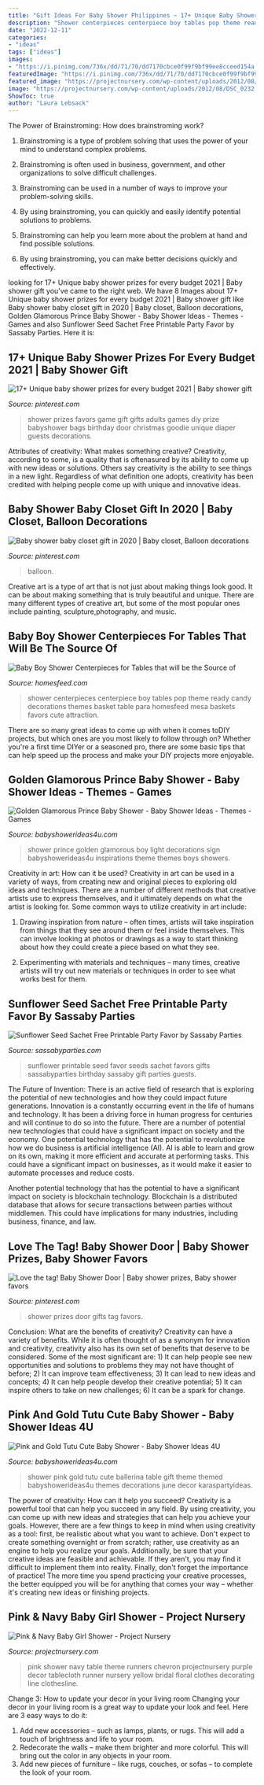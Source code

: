 ```yaml
---
title: "Gift Ideas For Baby Shower Philippines ~ 17+ Unique Baby Shower Prizes For Every Budget 2021"
description: "Shower centerpieces centerpiece boy tables pop theme ready candy decorations themes basket table para homesfeed mesa baskets favors cute attraction"
date: "2022-12-11"
categories:
- "ideas"
tags: ["ideas"]
images:
- "https://i.pinimg.com/736x/dd/71/70/dd7170cbce0f99f9bf99ee8cceed154a.jpg"
featuredImage: "https://i.pinimg.com/736x/dd/71/70/dd7170cbce0f99f9bf99ee8cceed154a.jpg"
featured_image: "https://projectnursery.com/wp-content/uploads/2012/08/DSC_0232.jpg"
image: "https://projectnursery.com/wp-content/uploads/2012/08/DSC_0232.jpg"
ShowToc: true
author: "Laura Lebsack"
---
```



The Power of Brainstroming: How does brainstroming work?
1. Brainstroming is a type of problem solving that uses the power of your mind to understand complex problems.
2. Brainstroming is often used in business, government, and other organizations to solve difficult challenges.

3. Brainstroming can be used in a number of ways to improve your problem-solving skills.

4. By using brainstroming, you can quickly and easily identify potential solutions to problems.

5. Brainstroming can help you learn more about the problem at hand and find possible solutions.

6. By using brainstroming, you can make better decisions quickly and effectively.

	

		
looking for 17+ Unique baby shower prizes for every budget 2021 | Baby shower gift you've came to the right web. We have 8 Images about 17+ Unique baby shower prizes for every budget 2021 | Baby shower gift like Baby shower baby closet gift in 2020 | Baby closet, Balloon decorations, Golden Glamorous Prince Baby Shower - Baby Shower Ideas - Themes - Games and also Sunflower Seed Sachet Free Printable Party Favor by Sassaby Parties. Here it is:
		
    
## 17+ Unique Baby Shower Prizes For Every Budget 2021 | Baby Shower Gift

<img loading=lazy src="https://i.pinimg.com/736x/dd/71/70/dd7170cbce0f99f9bf99ee8cceed154a.jpg" onerror="this.onerror=null;this.src='https://tse3.mm.bing.net/th?id=OIP.AhXfeLzLctc4SCkO_AQCZwHaJ3&amp;pid=15.1';" alt="17+ Unique baby shower prizes for every budget 2021 | Baby shower gift">

_Source: pinterest.com_

>shower prizes favors game gift gifts adults games diy prize babyshower bags birthday door christmas goodie unique diaper guests decorations. 

	

Attributes of creativity: What makes something creative?
Creativity, according to some, is a quality that is oftenasured by its ability to come up with new ideas or solutions. Others say creativity is the ability to see things in a new light. Regardless of what definition one adopts, creativity has been credited with helping people come up with unique and innovative ideas.

    
## Baby Shower Baby Closet Gift In 2020 | Baby Closet, Balloon Decorations

<img loading=lazy src="https://i.pinimg.com/736x/0d/ce/e0/0dcee0ad3562b66dc6f695d4f144ffc3.jpg" onerror="this.onerror=null;this.src='https://tse2.mm.bing.net/th?id=OIP.BcBmjuX108RS89KOEB5IOgHaJ3&amp;pid=15.1';" alt="Baby shower baby closet gift in 2020 | Baby closet, Balloon decorations">

_Source: pinterest.com_

>balloon. 

	

Creative art is a type of art that is not just about making things look good. It can be about making something that is truly beautiful and unique. There are many different types of creative art, but some of the most popular ones include painting, sculpture,photography, and music.

    
## Baby Boy Shower Centerpieces For Tables That Will Be The Source Of

<img loading=lazy src="https://homesfeed.com/wp-content/uploads/2015/08/baby-boy-shower-centerpieces-for-tables-with-a-basket-of-lolypop-candy-and-soft-blue-theme-and-ready-to-pop.jpg" onerror="this.onerror=null;this.src='https://tse2.mm.bing.net/th?id=OIP.eTOXzpyeA3ch0XP-Wzv16gHaJ4&amp;pid=15.1';" alt="Baby Boy Shower Centerpieces for Tables that will be the Source of">

_Source: homesfeed.com_

>shower centerpieces centerpiece boy tables pop theme ready candy decorations themes basket table para homesfeed mesa baskets favors cute attraction. 

	

There are so many great ideas to come up with when it comes toDIY projects, but which ones are you most likely to follow through on? Whether you're a first time DIYer or a seasoned pro, there are some basic tips that can help speed up the process and make your DIY projects more enjoyable.

    
## Golden Glamorous Prince Baby Shower - Baby Shower Ideas - Themes - Games

<img loading=lazy src="http://www.babyshowerideas4u.com/wp-content/uploads/2016/04/Golden-Glamorous-Prince-Baby-Shower-Light-Sign.jpg" onerror="this.onerror=null;this.src='https://tse1.mm.bing.net/th?id=OIP.FrrB8XLROoy8gt1YPM8AnQHaKK&amp;pid=15.1';" alt="Golden Glamorous Prince Baby Shower - Baby Shower Ideas - Themes - Games">

_Source: babyshowerideas4u.com_

>shower prince golden glamorous boy light decorations sign babyshowerideas4u inspirations theme themes boys showers. 

	

Creativity in art: How can it be used?
Creativity in art can be used in a variety of ways, from creating new and original pieces to exploring old ideas and techniques. There are a number of different methods that creative artists use to express themselves, and it ultimately depends on what the artist is looking for. Some common ways to utilize creativity in art include:
1. Drawing inspiration from nature – often times, artists will take inspiration from things that they see around them or feel inside themselves. This can involve looking at photos or drawings as a way to start thinking about how they could create a piece based on what they see.

2. Experimenting with materials and techniques – many times, creative artists will try out new materials or techniques in order to see what works best for them.

    
## Sunflower Seed Sachet Free Printable Party Favor By Sassaby Parties

<img loading=lazy src="http://www.sassabyparties.com/uploads/4/4/1/7/44174909/910336.jpg?571" onerror="this.onerror=null;this.src='https://tse2.mm.bing.net/th?id=OIP.YzobVcMf7lSuFZAS504qTgHaKE&amp;pid=15.1';" alt="Sunflower Seed Sachet Free Printable Party Favor by Sassaby Parties">

_Source: sassabyparties.com_

>sunflower printable seed favor seeds sachet favors gifts sassabyparties birthday sassaby gift parties guests. 

	

The Future of Invention: There is an active field of research that is exploring the potential of new technologies and how they could impact future generations.
Innovation is a constantly occurring event in the life of humans and technology. It has been a driving force in human progress for centuries and will continue to do so into the future. There are a number of potential new technologies that could have a significant impact on society and the economy. 
One potential technology that has the potential to revolutionize how we do business is artificial intelligence (AI). AI is able to learn and grow on its own, making it more efficient and accurate at performing tasks. This could have a significant impact on businesses, as it would make it easier to automate processes and reduce costs. 

Another potential technology that has the potential to have a significant impact on society is blockchain technology. Blockchain is a distributed database that allows for secure transactions between parties without middlemen. This could have implications for many industries, including business, finance, and law.

    
## Love The Tag! Baby Shower Door | Baby Shower Prizes, Baby Shower Favors

<img loading=lazy src="https://i.pinimg.com/736x/0e/61/23/0e61233f67789ea8e6d052050f688300.jpg" onerror="this.onerror=null;this.src='https://tse4.mm.bing.net/th?id=OIP.AK3Wft4Bv5Fh-2RfVKrZNQAAAA&amp;pid=15.1';" alt="Love the tag! Baby Shower Door | Baby shower prizes, Baby shower favors">

_Source: pinterest.com_

>shower prizes door gifts tag favors. 

	

Conclusion: What are the benefits of creativity?
Creativity can have a variety of benefits. While it is often thought of as a synonym for innovation and creativity, creativity also has its own set of benefits that deserve to be considered. Some of the most significant are: 1) It can help people see new opportunities and solutions to problems they may not have thought of before; 2) It can improve team effectiveness; 3) It can lead to new ideas and concepts; 4) It can help people develop their creative potential; 5) It can inspire others to take on new challenges; 6) It can be a spark for change.

    
## Pink And Gold Tutu Cute Baby Shower - Baby Shower Ideas 4U

<img loading=lazy src="https://babyshowerideas4u.com/wp-content/uploads/2016/07/Pink-And-Gold-Tutu-Cute-Baby-Shower-Gift-Table-600x900.jpg" onerror="this.onerror=null;this.src='https://tse1.mm.bing.net/th?id=OIP._DIXq2DftR9x_fsuZqDWMwHaLH&amp;pid=15.1';" alt="Pink and Gold Tutu Cute Baby Shower - Baby Shower Ideas 4U">

_Source: babyshowerideas4u.com_

>shower pink gold tutu cute ballerina table gift theme themed babyshowerideas4u themes decorations june decor karaspartyideas. 

	

The power of creativity: How can it help you succeed?
Creativity is a powerful tool that can help you succeed in any field. By using creativity, you can come up with new ideas and strategies that can help you achieve your goals. However, there are a few things to keep in mind when using creativity as a tool: first, be realistic about what you want to achieve. Don't expect to create something overnight or from scratch; rather, use creativity as an engine to help you realize your goals. Additionally, be sure that your creative ideas are feasible and achievable. If they aren't, you may find it difficult to implement them into reality. Finally, don't forget the importance of practice! The more time you spend practicing your creative processes, the better equipped you will be for anything that comes your way – whether it's creating new ideas or finishing projects.

    
## Pink &amp; Navy Baby Girl Shower - Project Nursery

<img loading=lazy src="https://projectnursery.com/wp-content/uploads/2012/08/DSC_0232.jpg" onerror="this.onerror=null;this.src='https://tse4.mm.bing.net/th?id=OIP.F5XBllMLcWp5IwZ6h37MZgHaLE&amp;pid=15.1';" alt="Pink &amp; Navy Baby Girl Shower - Project Nursery">

_Source: projectnursery.com_

>pink shower navy table theme runners chevron projectnursery purple decor tablecloth runner nursery yellow bridal floral clothes decorating line clothesline. 

	

Change 3: How to update your decor in your living room
Changing your decor in your living room is a great way to update your look and feel. Here are 3 easy ways to do it: 
1. Add new accessories – such as lamps, plants, or rugs. This will add a touch of brightness and life to your room. 
2. Redecorate the walls – make them brighter and more colorful. This will bring out the color in any objects in your room. 
3. Add new pieces of furniture – like rugs, couches, or sofas – to complete the look of your room.

